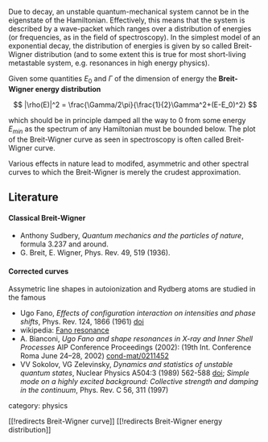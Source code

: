 Due to decay, an unstable quantum-mechanical system cannot be in the eigenstate of the Hamiltonian. Effectively, this means that the system is described by a wave-packet which ranges over a distribution of energies (or frequencies, as in the field of spectroscopy). In the simplest model of an exponential decay, the distribution of energies is given by
so called Breit-Wigner distribution (and to some extent this is true for
most short-living metastable system, e.g. resonances in high energy physics). 

Given some quantities $E_0$ and $\Gamma$ of the dimension of energy the __Breit-Wigner energy distribution__

$$
|\rho(E)|^2 = \frac{\Gamma/2\pi}{\frac{1}{2}\Gamma^2+(E-E_0)^2}
$$

which should be in principle damped all the way to $0$ from some energy $E_{min}$ as the spectrum of any Hamiltonian must be bounded below. The plot of the Breit-Wigner curve as seen in spectroscopy is often called Breit-Wigner curve.

Various effects in nature lead to modifed, asymmetric and other spectral curves to which the Breit-Wigner is merely the crudest approximation.

## Literature

#### Classical Breit-Wigner

* Anthony Sudbery, _Quantum mechanics and the particles of nature_, formula 3.237 and around.
* G. Breit, E. Wigner, Phys. Rev. 49, 519 (1936).

#### Corrected curves

Assymetric line shapes in autoionization and Rydberg atoms are studied in the famous

* Ugo Fano, _Effects of configuration interaction on intensities and phase shifts_, Phys. Rev. 124, 1866 (1961) [doi](https://doi.org/10.1103/PhysRev.124.1866)
* wikipedia: [Fano resonance](https://en.wikipedia.org/wiki/Fano_resonance)
* A. Bianconi, _Ugo Fano and shape resonances in X-ray and Inner Shell Processes_ AIP Conference Proceedings (2002): (19th Int. Conference Roma June 24–28, 2002) [cond-mat/0211452](http://arXiv.org/abs/cond-mat/0211452)
* VV Sokolov, VG Zelevinsky, _Dynamics and statistics of unstable quantum states_, Nuclear Physics A504:3 (1989) 562-588 <a href="http://dx.doi.org/10.1016/0375-9474(89)90558-7">doi</a>; _Simple mode on a highly excited background: Collective strength and damping in the continuum_, Phys. Rev. C 56, 311 (1997)

category: physics

[[!redirects Breit-Wigner curve]]
[[!redirects Breit-Wigner energy distribution]]

